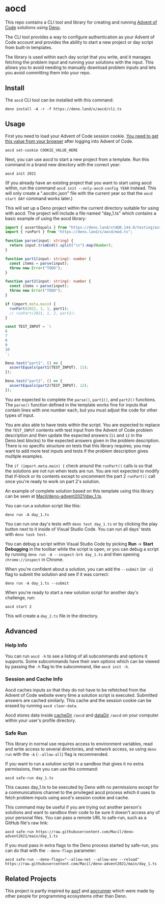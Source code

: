 # aocd

This repo contains a CLI tool and library for creating and running
[Advent of Code](https://adventofcode.com/) solutions using
[Deno](https://deno.land/).

The CLI tool provides a way to configure authentication as your Advent of Code
account and provides the ability to start a new project or day script from
built-in templates.

The library is used within each day script that you write, and it manages
fetching the problem input and running your solutions with the input. This
allows you to avoid needing to manually download problem inputs and lets you
avoid committing them into your repo.

## Install

The `aocd` CLI tool can be installed with this command:

```
deno install -A -r -f https://deno.land/x/aocd/cli.ts
```

## Usage

First you need to load your Advent of Code session cookie.
[You need to get this value from your browser](https://github.com/wimglenn/advent-of-code-wim/issues/1)
after logging into Advent of Code.

```
aocd set-cookie COOKIE_VALUE_HERE
```

Next, you can use aocd to start a new project from a template. Run this command
in a brand new directory with the correct year:

```
aocd init 2021
```

(If you already have an existing project that you want to start using aocd
within, run the command `aocd init --only-aocd-config YEAR` instead. This will
only create a ".aocdrc.json" file with the current year so that the
`aocd start DAY` command works later.)

This will set up a Deno project within the current directory suitable for using
with aocd. The project will include a file named "day_1.ts" which contains a
basic example of using the aocd library:

```ts
import { assertEquals } from "https://deno.land/std@0.144.0/testing/asserts.ts";
import { runPart } from "https://deno.land/x/aocd/mod.ts";

function parse(input: string) {
  return input.trimEnd().split("\n").map(Number);
}

function part1(input: string): number {
  const items = parse(input);
  throw new Error("TODO");
}

function part2(input: string): number {
  const items = parse(input);
  throw new Error("TODO");
}

if (import.meta.main) {
  runPart(2021, 1, 1, part1);
  // runPart(2021, 1, 2, part2);
}

const TEST_INPUT = `\
6
7
8
9
10
`;

Deno.test("part1", () => {
  assertEquals(part1(TEST_INPUT), 11);
});

Deno.test("part2", () => {
  assertEquals(part2(TEST_INPUT), 12);
});
```

You are expected to complete the `parse()`, `part1()`, and `part2()` functions.
The `parse()` function defined in the template works fine for inputs that
contain lines with one number each, but you must adjust the code for other types
of input.

You are also able to have tests within the script. You are expected to replace
the `TEST_INPUT` contents with test input from the Advent of Code problem
description and then update the expected answers (`11` and `12` in the Deno.test
blocks) to the expected answers given in the problem description. There is no
specific structure on tests that this library requires; you may want to add more
test inputs and tests if the problem description gives multiple examples.

The `if (import.meta.main) {` check around the `runPart()` calls is so that the
solutions are not run when tests are run. You are not expected to modify that
if-block or its contents except to uncomment the part 2 `runPart()` call once
you're ready to work on part 2's solution.

An example of complete solution based on this template using this library can be
seen at
[Macil/deno-advent2021/day_1.ts](https://github.com/Macil/deno-advent2021/blob/main/day_1.ts).

You can run a solution script like this:

```
deno run -A day_1.ts
```

You can run one day's tests with `deno test day_1.ts` or by clicking the play
button next to it inside of Visual Studio Code. You can run all days' tests with
`deno task test`.

You can debug a script within Visual Studio Code by picking **Run** -> **Start
Debugging** in the toolbar while the script is open, or you can debug a script
by running `deno run -A --inspect-brk day_1.ts` and then opening
`chrome://inspect` in Chrome.

When you're confident about a solution, you can add the `--submit` (or `-s`)
flag to submit the solution and see if it was correct:

```
deno run -A day_1.ts --submit
```

When you're ready to start a new solution script for another day's challenge,
run:

```
aocd start 2
```

This will create a `day_2.ts` file in the directory.

## Advanced

### Help Info

You can run `aocd -h` to see a listing of all subcommands and options it
supports. Some subcommands have their own options which can be viewed by passing
the `-h` flag to the subcommand, like `aocd init -h`.

### Session and Cache Info

Aocd caches inputs so that they do not have to be refetched from the Advent of
Code website every time a solution script is executed. Submitted answers are
cached similarly. This cache and the session cookie can be erased by running
`aocd clear-data`.

Aocd stores data inside
[cacheDir](https://github.com/justjavac/deno_dirs/tree/main/cache_dir) `/aocd`
and [dataDir](https://github.com/justjavac/deno_dirs/tree/main/data_dir) `/aocd`
on your computer within your user's profile directory.

### Safe Run

This library in normal use requires access to environment variables, read and
write access to several directories, and network access, so using `deno run`
with the `-A` (`--allow-all`) flag is recommended.

If you want to run a solution script in a sandbox that gives it no extra
permissions, then you can use this command:

```
aocd safe-run day_1.ts
```

This causes day_1.ts to be executed by Deno with no permissions except for a
communications channel to the privileged aocd process which it uses to fetch
problem inputs using aocd's session cookie and cache.

This command may be useful if you are trying out another person's solutions and
want to sandbox their code to be sure it doesn't access any of your personal
files. You can pass a remote URL to safe-run, such as a GitHub file's raw link:

```
aocd safe-run https://raw.githubusercontent.com/Macil/deno-advent2021/main/day_1.ts
```

If you must pass in extra flags to the Deno process started by safe-run, you can
do that with the `--deno-flags` parameter:

```
aocd safe-run --deno-flags="--allow-net --allow-env --reload" https://raw.githubusercontent.com/Macil/deno-advent2021/main/day_1.ts
```

## Related Projects

This project is partly inspired by [aocf](https://github.com/nuxeh/aocf) and
[aocrunner](https://github.com/caderek/aocrunner) which were made by other
people for programming ecosystems other than Deno.
